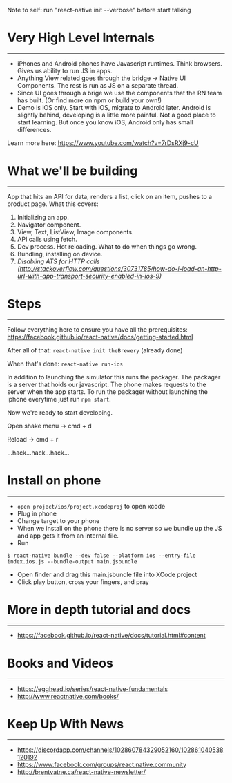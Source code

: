 Note to self: run "react-native init --verbose" before start talking

# Very High Level Internals
----

 * iPhones and Android phones have Javascript runtimes. Think browsers. Gives us ability to run JS in apps.
 * Anything View related goes through the bridge -> Native UI Components. The rest is run as JS on a separate thread.
 * Since UI goes through a brige we use the components that the RN team has built. (Or find more on npm or build your own!)
 * Demo is iOS only. Start with iOS, migrate to Android later. Android is slightly behind, developing is a little more painful. Not a good place to start learning. But once you know iOS, Android only has small differences.

Learn more here: https://www.youtube.com/watch?v=7rDsRXj9-cU

# What we'll be building
----
App that hits an API for data, renders a list, click on an item, pushes to a product page.
What this covers:

1. Initializing an app.
2. Navigator component.
3. View, Text, ListView, Image components.
4. API calls using fetch.
5. Dev process. Hot reloading. What to do when things go wrong.
6. Bundling, installing on device.
7. *Disabling ATS for HTTP calls (http://stackoverflow.com/questions/30731785/how-do-i-load-an-http-url-with-app-transport-security-enabled-in-ios-9)*

# Steps
----
Follow everything here to ensure you have all the prerequisites:
https://facebook.github.io/react-native/docs/getting-started.html

After all of that:
```react-native init theBrewery``` (already done)

When that's done:
```react-native run-ios```

In addition to launching the simulator this runs the packager.
The packager is a server that holds our javascript. The phone makes requests to the server when the app starts.
To run the packager without launching the iphone everytime just run ```npm start```.

Now we're ready to start developing.

Open shake menu -> cmd + d

Reload -> cmd + r


...hack...hack...hack...



# Install on phone
----
 * ```open project/ios/project.xcodeproj``` to open xcode
 * Plug in phone
 * Change target to your phone
 * When we install on the phone there is no server so we bundle up the JS and app gets it from an internal file.
 * Run
```
$ react-native bundle --dev false --platform ios --entry-file index.ios.js --bundle-output main.jsbundle
```
 * Open finder and drag this main.jsbundle file into XCode project
 * Click play button, cross your fingers, and pray


# More in depth tutorial and docs
----
 * https://facebook.github.io/react-native/docs/tutorial.html#content

# Books and Videos
----
 * https://egghead.io/series/react-native-fundamentals
 * http://www.reactnative.com/books/

# Keep Up With News
----
 * https://discordapp.com/channels/102860784329052160/102861040538120192
 * https://www.facebook.com/groups/react.native.community
 * http://brentvatne.ca/react-native-newsletter/
